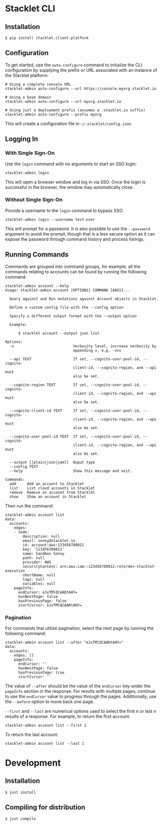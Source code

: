 # Stacklet CLI

## Installation

```
$ pip install stacklet.client.platform
```

## Configuration

To get started, use the `auto-configure` command to initialize the CLI configuration
by supplying the prefix or URL associated with an instance of the Stacklet platform:

```
# Using a complete console URL
stacklet-admin auto-configure --url https://console.myorg.stacklet.io

# Using a base domain
stacklet-admin auto-configure --url myorg.stacklet.io

# Using just a deployment prefix (assumes a .stacklet.io suffix)
stacklet-admin auto-configure --prefix myorg
```

This will create a configuration file in `~/.stacklet/config.json`.

## Logging In

### With Single Sign-On

Use the `login` command with no arguments to start an SSO login:

```
stacklet-admin login
```

This will open a browser window and log in via SSO. Once the login is successful in the browser,
the window may automatically close.

### Without Single Sign-On

Provide a username to the `login` command to bypass SSO:

```
stacklet-admin login --username test-user
```

This will prompt for a password. It is also possible to use the `--password` argument
to avoid the prompt, though that is a less secure option as it can expose the password
through command history and process listings.

## Running Commands

Commands are grouped into command groups, for example, all the commands relating to accounts can be
found by running the following command:

```
stacklet-admin account --help
Usage: stacklet-admin account [OPTIONS] COMMAND [ARGS]...

  Query against and Run mutations against Account objects in Stacklet.

  Define a custom config file with the --config option

  Specify a different output format with the --output option

  Example:

      $ stacklet account --output json list

Options:
  -v                           Verbosity level, increase verbosity by
                               appending v, e.g. -vvv

  --api TEXT                   If set, --cognito-user-pool-id, --cognito-
                               client-id, --cognito-region, and --api must
                               also be set.

  --cognito-region TEXT        If set, --cognito-user-pool-id, --cognito-
                               client-id, --cognito-region, and --api must
                               also be set.

  --cognito-client-id TEXT     If set, --cognito-user-pool-id, --cognito-
                               client-id, --cognito-region, and --api must
                               also be set.

  --cognito-user-pool-id TEXT  If set, --cognito-user-pool-id, --cognito-
                               client-id, --cognito-region, and --api must
                               also be set.

  --output [|plain|json|yaml]  Ouput type
  --config TEXT
  --help                       Show this message and exit.

Commands:
  add     Add an account to Stacklet
  list    List cloud accounts in Stacklet
  remove  Remove an account from Stacklet
  show    Show an account in Stacklet
```

Then run the command:

```
stacklet-admin account list
data:
  accounts:
    edges:
    - node:
        description: null
        email: sonny@stacklet.io
        id: account:aws:123456789012
        key: '123456789012'
        name: Sandbox Sonny
        path: null
        provider: AWS
        securityContext: arn:aws:iam::123456789012:role/dev-stacklet-execution
        shortName: null
        tags: null
        variables: null
    pageInfo:
      endCursor: eJxTMlQCAADtAHY=
      hasNextPage: false
      hasPreviousPage: false
      startCursor: eJxTMlQCAADtAHY=
```

### Pagination

For commands that utilize pagination, select the next page by running the following command:

```
stacklet-admin account list --after "eJxTMlQCAADtAHY="
data:
  accounts:
    edges: []
    pageInfo:
      endCursor: ''
      hasNextPage: false
      hasPreviousPage: true
      startCursor: ''
```

The value of `--after` should be the value of the `endCursor` key under the `pageInfo` section in
the response. For results with multiple pages, continue to use the `endCursor` value to progress
through the pages. Additionally, use the `--before` option to move back one page.

`--first` and `--last` are numerical options used to select the first n or last n results of a
response. For example, to return the first account:

```
stacklet-admin account list --first 1
```

To return the last account:

```
stacklet-admin account list --last 1
```

# Development

## Installation

```
$ just install
```

## Compiling for distribution

```
$ just compile
```
